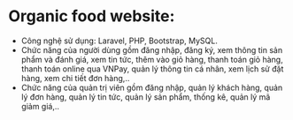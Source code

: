 # Organic food website:
- Công nghệ sử dụng: Laravel, PHP, Bootstrap, MySQL.
- Chức năng của người dùng gồm đăng nhập, đăng ký, xem thông tin sản phẩm và đánh giá, xem tin tức, thêm vào giỏ hàng, thanh toán giỏ hàng, thanh toán online qua VNPay, quản lý thông tin cá nhân, xem lịch sử đặt hàng, xem chi tiết đơn hàng,..
- Chức năng của quản trị viên gồm đăng nhập, quản lý khách hàng, quản lý đơn hàng, quản lý tin tức, quản lý sản phẩm, thống kê, quản lý mã giảm giá,..

